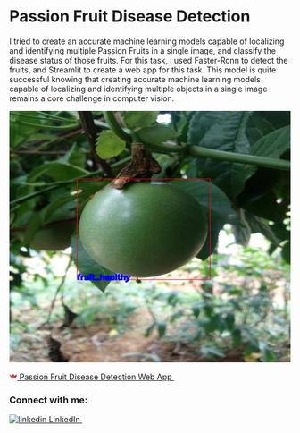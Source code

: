 # Passion Fruit Disease Detection

I tried to create an accurate machine learning models capable of localizing and identifying multiple Passion Fruits in a single image, and classify the disease status of those fruits. For this task, i used Faster-Rcnn to detect the fruits, and Streamlit to create a web app for this task. This model is quite successful knowing that creating accurate machine learning models capable of localizing and identifying multiple objects in a single image remains a core challenge in computer vision. 
<p align="center"><img src="Images/ID_0APCI9O1.jpg" width=676 height=450> </p>

<p>
  <a href="https://share.streamlit.io/ttaha09/passion-fruit-disease-detection/main/main.py" rel="nofollow noreferrer">
    <img src="Images/output-onlinepngtools.png" alt="linkedin"> Passion Fruit Disease Detection Web App
  </a> &nbsp;
 </p>

### Connect with me:

<p>
  <a href="https://www.linkedin.com/in/taha-tamir-351272145/" rel="nofollow noreferrer">
    <img src="https://i.stack.imgur.com/gVE0j.png" alt="linkedin"> LinkedIn
  </a> &nbsp;
 </p>

 
